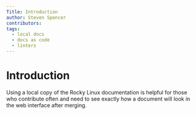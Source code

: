 ```yaml
---
Title: Introduction
author: Steven Spencer
contributors:
tags:
  - local docs
  - docs as code 
  - linters
---
```


# Introduction  

Using a local copy of the Rocky Linux documentation is helpful for those who contribute often and need to see exactly how a document will look in the web interface after merging.
